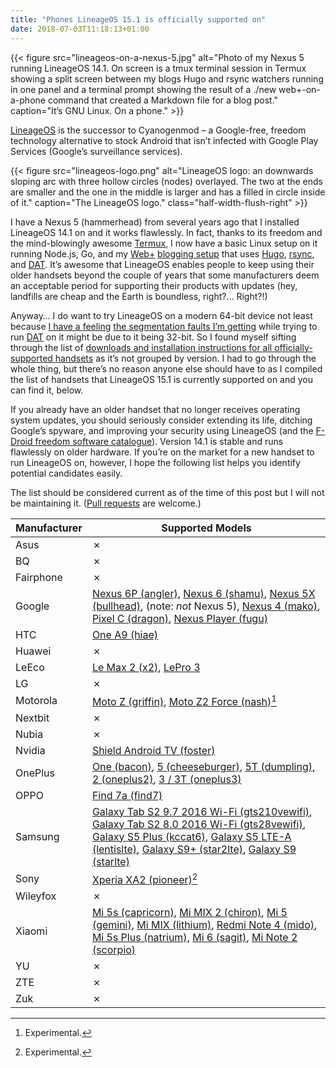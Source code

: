 ```yaml
---
title: "Phones LineageOS 15.1 is officially supported on"
date: 2018-07-03T11:18:13+01:00
---
```


{{< figure src="lineageos-on-a-nexus-5.jpg" alt="Photo of my Nexus 5 running LineageOS 14.1. On screen is a tmux terminal session in Termux showing a split screen between my blogs Hugo and rsync watchers running in one panel and a terminal prompt showing the result of a ./new web+-on-a-phone command that created a Markdown file for a blog post." caption="It’s GNU Linux. On a phone." >}}

[LineageOS](https://lineageos.org) is the successor to Cyanogenmod – a Google-free, freedom technology alternative to stock Android that isn’t infected with Google Play Services (Google’s surveillance services).

{{< figure src="lineageos-logo.png" alt="LineageOS logo: an downwards sloping arc with three hollow circles (nodes) overlayed. The two at the ends are smaller and the one in the middle is larger and has a filled in circle inside of it." caption="The LineageOS logo." class="half-width-flush-right" >}}

I have a Nexus 5 (hammerhead) from several years ago that I installed LineageOS 14.1 on and it works flawlessly. In fact, thanks to its freedom and the mind-blowingly awesome [Termux](https://termux.com), I now have a basic Linux setup on it running Node.js, Go, and my [Web+](/2018/06/26/web+/) [blogging setup](https://source.ind.ie/ar.al/) that uses [Hugo](https://gohugo.io), [rsync](https://source.ind.ie/ar.al/sync/blob/master/config.json#L9), and [DAT](https://datproject.org). It’s awesome that LineageOS enables people to keep using their older handsets beyond the couple of years that some manufacturers deem an acceptable period for supporting their products with updates (hey, landfills are cheap and the Earth is boundless, right?… Right?!)

Anyway… I do want to try LineageOS on a modern 64-bit device not least because [I have a feeling](https://gitter.im/datproject/discussions?at=5b3b27a73572e970c17135f5) [the segmentation faults I’m getting](https://github.com/datproject/dat/issues/1007) while trying to run [DAT](https://datproject.org) on it might be due to it being 32-bit. So I found myself sifting through the list of [downloads and installation instructions for all officially-supported handsets](https://download.lineageos.org) as it’s not grouped by version. I had to go through the whole thing, but there’s no reason anyone else should have to as I compiled the list of handsets that LineageOS 15.1 is currently supported on and you can find it, below.

If you already have an older handset that no longer receives operating system updates, you should seriously consider extending its life, ditching Google’s spyware, and improving your security using LineageOS (and the [F-Droid freedom software catalogue](https://f-droid.org)). Version 14.1 is stable and runs flawlessly on older hardware. If you’re on the market for a new handset to run LineageOS on, however, I hope the following list helps you identify potential candidates easily.

The list should be considered current as of the time of this post but I will not be maintaining it. ([Pull requests](https://github.com/aral/ar.al-site) are welcome.)

Manufacturer  | Supported Models
--------------|-----------------
Asus          | ✗
BQ            | ✗
Fairphone     | ✗
Google        | [Nexus 6P (angler)](https://download.lineageos.org/angler), [Nexus 6 (shamu)](https://download.lineageos.org/shamu), [Nexus 5X (bullhead)](https://download.lineageos.org/bullhead), (note: _not_ Nexus 5), [Nexus 4 (mako)](https://download.lineageos.org/mako), [Pixel C (dragon)](https://download.lineageos.org/dragon), [Nexus Player (fugu)](https://download.lineageos.org/fugu)
HTC           | [One A9 (hiae)](https://download.lineageos.org/hiae)
Huawei        | ✗
LeEco         | [Le Max 2 (x2)](https://download.lineageos.org/x2), [LePro 3](https://download.lineageos.org/zl1)
LG            | ✗
Motorola      | [Moto Z (griffin)](https://download.lineageos.org/griffin), [Moto Z2 Force (nash)](https://download.lineageos.org/nash)[^1]
Nextbit       | ✗
Nubia         | ✗
Nvidia        | [Shield Android TV (foster)](https://download.lineageos.org/foster)
OnePlus       | [One (bacon)](https://download.lineageos.org/bacon), [5 (cheeseburger)](https://download.lineageos.org/cheeseburger), [5T (dumpling)](https://download.lineageos.org/dumpling), [2 (oneplus2)](https://download.lineageos.org/oneplus2), [3 / 3T (oneplus3)](https://download.lineageos.org/oneplus3)
OPPO          | [Find 7a (find7)](https://download.lineageos.org/find7)
Samsung       | [Galaxy Tab S2 9.7 2016 Wi-Fi (gts210vewifi)](https://download.lineageos.org/gts210vewifi), [Galaxy Tab S2 8.0 2016 Wi-Fi (gts28vewifi)](https://download.lineageos.org/gts28vewifi), [Galaxy S5 Plus (kccat6)](https://download.lineageos.org/kccat6), [Galaxy S5 LTE-A (lentislte)](https://download.lineageos.org/lentislte), [Galaxy S9+ (star2lte)](https://download.lineageos.org/star2lte), [Galaxy S9 (starlte)](https://download.lineageos.org/starlte)
Sony          | [Xperia XA2 (pioneer)](https://download.lineageos.org/pioneer)[^1]
Wileyfox      | ✗
Xiaomi        | [Mi 5s (capricorn)](https://download.lineageos.org/capricorn), [Mi MIX 2 (chiron)](https://download.lineageos.org/chiron), [Mi 5 (gemini)](https://download.lineageos.org/gemini), [Mi MIX (lithium)](https://download.lineageos.org/lithium), [Redmi Note 4 (mido)](https://download.lineageos.org/mido), [Mi 5s Plus (natrium)](https://download.lineageos.org/natrium), [Mi 6 (sagit)](https://download.lineageos.org/sagit), [Mi Note 2 (scorpio)](https://download.lineageos.org/scorpio)
YU            | ✗
ZTE           | ✗
Zuk           | ✗

[^1]: Experimental.

<!-- Progressive enhancement: just for this page, refine the display of the table used to center the ✗’s in the cells (but to leave text left aligned. -->
<script>
let tableCells = document.getElementsByTagName('td')
for (tableCell of tableCells) {
  if (tableCell.innerHTML === '✗') { tableCell.style.textAlign = 'center' }
}
</script>
